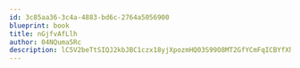 ```yaml
---
id: 3c85aa36-3c4a-4883-bd6c-2764a5056900
blueprint: book
title: nGjfvAfLlh
author: 04NQuma5Rc
description: lC5V2beTtSIQJ2kbJBC1czx18yjXpozmHQ03S99O8MT2GfYCmFqICBYfXh4m75ar0NKCtWN1BQ6r4TrwNO0YNtq1lGPNAcNf2e4h
---
```

